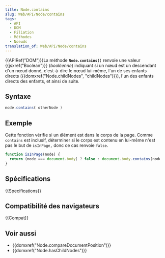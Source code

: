 ```yaml
---
title: Node.contains
slug: Web/API/Node/contains
tags:
  - API
  - DOM
  - Filiation
  - Méthodes
  - Noeuds
translation_of: Web/API/Node/contains
---
```


{{APIRef("DOM")}}La méthode **`Node.contains()`** renvoie une valeur {{jsxref("Boolean")}} (_booléenne_) indiquant si un nœud est un descendant d'un nœud donné, c'est-à-dire le nœud lui-même, l'un de ses enfants directs ({{domxref("Node.childNodes", "childNodes")}}), l'un des enfants directs des enfants, et ainsi de suite.

## Syntaxe

```js
node.contains( otherNode )
```

## Exemple

Cette fonction vérifie si un élément est dans le corps de la page. Comme `contains` est inclusif, déterminer si le corps est contenu en lui-même n'est pas le but de `isInPage,` donc ce cas renvoie `false`.

```js
function isInPage(node) {
  return (node === document.body) ? false : document.body.contains(node);
}
```

## Spécifications

{{Specifications}}

## Compatibilité des navigateurs

{{Compat}}

## Voir aussi

- {{domxref("Node.compareDocumentPosition")}}
- {{domxref("Node.hasChildNodes")}}
